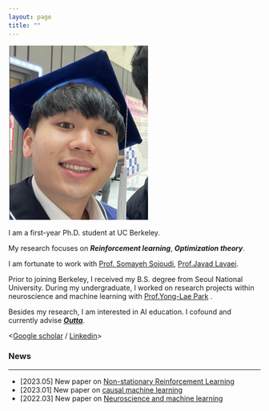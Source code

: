 ```yaml
---
layout: page
title: ""
---
```

![](/assets/hyunin.png)

I am a first-year Ph.D. student at UC Berkeley. 

My research focuses on ***Reinforcement learning***, ***Optimization theory***. 

I am fortunate to work with [Prof. Somayeh Sojoudi](https://people.eecs.berkeley.edu/~sojoudi/index.html), [Prof.Javad Lavaei](https://lavaei.ieor.berkeley.edu/).

Prior to joining Berkeley, I received my B.S. degree from Seoul National University. During my undergraduate, I worked on research projects within neuroscience and machine learning with [Prof.Yong-Lae Park](https://softrobotics.snu.ac.kr/) . 

Besides my research, I am interested in AI education. I cofound and currently advise [***Outta***](https://outta.ai/). 

<[Google scholar](https://scholar.google.com/citations?user=kHTDu1YAAAAJ&hl=en) / [Linkedin](https://kr.linkedin.com/in/hyunin-lee-539b641b1)>

### News 
---
* [2023.05] New paper on [Non-stationary Reinforcement Learning]() 
* [2023.01] New paper on [causal machine learning](https://sam.pfrommer.us/wp-content/uploads/2023/03/main.pdf)
* [2022.03] New paper on [Neuroscience and machine learning](https://ieeexplore.ieee.org/stamp/stamp.jsp?tp=&arnumber=9829861)

